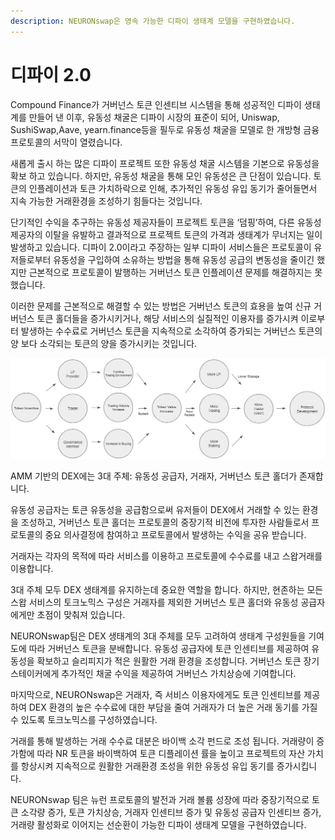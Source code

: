 ```yaml
---
description: NEURONswap은 영속 가능한 디파이 생태계 모델을 구현하였습니다.
---
```


# 디파이 2.0

Compound Finance가 거버넌스 토큰 인센티브 시스템을 통해 성공적인 디파이 생태계를 만들어 낸 이후, 유동성 채굴은 디파이 시장의 표준이 되어, Uniswap, SushiSwap,Aave, yearn.finance등을 필두로 유동성 채굴을 모델로 한 개방형 금융 프로토콜의 서막이 열렸습니다.

새롭게 출시 하는 많은 디파이 프로젝트 또한 유동성 채굴 시스템을 기본으로 유동성을 확보 하고 있습니다. 하지만, 유동성 채굴을 통해 모인 유동성은 큰 단점이 있습니다. 토큰의 인플레이션과 토큰 가치하락으로 인해, 추가적인 유동성 유입 동기가 줄어들면서 지속 가능한 거래환경을 조성하기 힘들다는 것입니다.

단기적인 수익을 추구하는 유동성 제공자들이 프로젝트 토큰을 ‘덤핑’하여, 다른 유동성 제공자의 이탈을 유발하고 결과적으로 프로젝트 토큰의 가격과 생태계가 무너지는 일이 발생하고 있습니다. 디파이 2.0이라고 주장하는 일부 디파이 서비스들은 프로토콜이 유저들로부터 유동성을 구입하여 소유하는 방법을 통해 유동성 공급의 변동성을 줄이긴 했지만 근본적으로 프로토콜이 발행하는 거버넌스 토큰 인플레이션 문제를 해결하지는 못했습니다.

이러한 문제를 근본적으로 해결할 수 있는 방법은 거버넌스 토큰의 효용을 높여 신규 거버넌스 토큰 홀더들을 증가시키거나, 해당 서비스의 실질적인 이용자를 증가시켜 이로부터 발생하는 수수료로 거버넌스 토큰을 지속적으로 소각하여 증가되는 거버넌스 토큰의 양 보다 소각되는 토큰의 양을 증가시키는 것입니다.

![](<../.gitbook/assets/image (10).png>)

AMM 기반의 DEX에는 3대 주체: 유동성 공급자, 거래자, 거버넌스 토큰 홀더가 존재합니다.

유동성 공급자는 토큰 유동성을 공급함으로써 유저들이 DEX에서 거래할 수 있는 환경을 조성하고, 거버넌스 토큰 홀더는 프로토콜의 중장기적 비전에 투자한 사람들로서 프로토콜의 중요 의사결정에 참여하고 프로토콜에서 발생하는 수익을 공유 받습니다.

거래자는 각자의 목적에 따라 서비스를 이용하고 프로토콜에 수수료를 내고 스왑거래를 이용합니다.

3대 주체 모두 DEX 생태계를 유지하는데 중요한 역할을 합니다. 하지만, 현존하는 모든 스왑 서비스의 토크노믹스 구성은 거래자를 제외한 거버넌스 토큰 홀더와 유동성 공급자에게만 초점이 맞춰져 있습니다.

NEURONswap팀은 DEX 생태계의 3대 주체를 모두 고려하여 생태계 구성원들을 기여도에 따라 거버넌스 토큰을 분배합니다. 유동성 공급자에 토큰 인센티브를 제공하여 유동성을 확보하고 슬리피지가 적은 원활한 거래 환경을 조성합니다. 거버넌스 토큰 장기 스테이커에게 추가적인 채굴 수익을 제공하여 거버넌스 가치상승에 기여합니다.

마지막으로, NEURONswap은 거래자, 즉 서비스 이용자에게도 토큰 인센티브를 제공하여 DEX 환경의 높은 수수료에 대한 부담을 줄여 거래자가 더 높은 거래 동기를 가질수 있도록 토크노믹스를 구성하였습니다.

거래를 통해 발생하는 거래 수수료 대분은 바이백 소각 펀드로 조성 됩니다. 거래량이 증가함에 따라 NR 토큰을 바이백하여 토큰 디플레이션 률을 높이고 프로젝트의 자산 가치를 항상시켜 지속적으로 원활한 거래환경 조성을 위한 유동성 유입 동기를 증가시킵니다.

NEURONswap 팀은 뉴런 프로토콜의 발전과 거래 볼륨 성장에 따라 중장기적으로 토큰 소각량 증가, 토큰 가치상승, 거래자 인센티브 증가 및 유동성 공급자 인센티브 증가, 거래량 활성화로 이어지는 선순환이 가능한 디파이 생태계 모델을 구현하였습니다.
